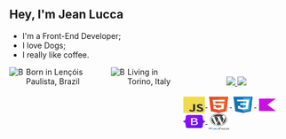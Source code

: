 

## Hey, I'm Jean Lucca 
 - I'm a Front-End Developer; 
 - I love Dogs;
 - I really like coffee.

 <div style="display:flex">
    <img align="center" alt="Bandeira-Brasil" height="20" width="30" src="https://www.bing.com/th?id=OIP.avWx6zurTwFtYTuHW8SnwwHaFL&w=298&h=209&c=8&rs=1&qlt=90&o=6&pid=3.1&rm=2"/>
 <span>Born in Lençóis Paulista, Brazil</span> 
 <div/>
 <div style="display:flex">
    <img align="center" alt="Bandeira-Itália" height="20" width="30" src="https://th.bing.com/th/id/R.5aeec5b7bf77a781c65ffb9dd6972674?rik=CINVjfjqz7c1qg&riu=http%3a%2f%2fwww.geo5.net%2fwp-content%2fuploads%2f2011%2f05%2fbandeira-italia-2000px.png&ehk=HWUvBew5zIXZjlXX0djsmUehiO1ED16f2vlaStd6yFM%3d&risl=&pid=ImgRaw&r=0"/>
 <span>Living in Torino, Italy</span> 
 <div/>
  <br>
  
<div align="center">
  <a href="https://github.com/JeanLuccaSousa">
  <img height="180em" src="https://github-readme-stats.vercel.app/api?username=JeanLuccaSousa&show_icons=true&theme=dark&include_all_commits=true&count_private=true"/>
  <img height="180em" src="https://github-readme-stats.vercel.app/api/top-langs/?username=JeanLuccaSousa&layout=compact&langs_count=7&theme=dark"/>
</div>
<div style="display: inline_block"><br>
  <img align="center" alt="Rafa-Js" height="30" width="40" src="https://raw.githubusercontent.com/devicons/devicon/master/icons/javascript/javascript-original.svg">
  <img align="center" alt="Rafa-HTML" height="30" width="40" src="https://raw.githubusercontent.com/devicons/devicon/master/icons/html5/html5-original.svg">
  <img align="center" alt="Rafa-CSS" height="30" width="40" src="https://raw.githubusercontent.com/devicons/devicon/master/icons/css3/css3-original.svg">
  <img align="center" alt="Rafa-Ts" height="30" width="40" src="https://raw.githubusercontent.com/devicons/devicon/master/icons/kotlin/kotlin-plain.svg">
  <img align="center" alt="Rafa-HTML" height="30" width="40" src="https://raw.githubusercontent.com/devicons/devicon/master/icons/bootstrap/bootstrap-original.svg">
  <img align="center" alt="Rafa-CSS" height="30" width="40" src="https://raw.githubusercontent.com/devicons/devicon/master/icons/wordpress/wordpress-original.svg"/>
 </div>
 <br/>
